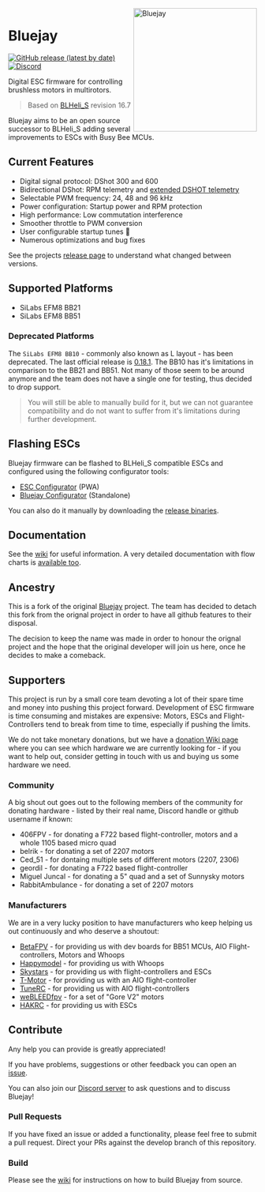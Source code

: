 <img align="right" src="bluejay.svg" alt="Bluejay" width="250">

# Bluejay

[![GitHub release (latest by date)](https://img.shields.io/github/downloads/bird-sanctuary/bluejay/latest/total?style=for-the-badge)](https://github.com/bird-sanctuary/bluejay/releases/latest)
[![Discord](https://img.shields.io/discord/822952715944460368?color=7289da&label=Discord&logo=discord&logoColor=white&style=for-the-badge)](https://discord.gg/ddyzguPB5t)

Digital ESC firmware for controlling brushless motors in multirotors.

> Based on [BLHeli_S](https://github.com/bitdump/BLHeli) revision 16.7

Bluejay aims to be an open source successor to BLHeli_S adding several improvements to ESCs with Busy Bee MCUs.

## Current Features

- Digital signal protocol: DShot 300 and 600
- Bidirectional DShot: RPM telemetry and [extended DSHOT telemetry](https://github.com/bird-sanctuary/extended-dshot-telemetry)
- Selectable PWM frequency: 24, 48 and 96 kHz
- Power configuration: Startup power and RPM protection
- High performance: Low commutation interference
- Smoother throttle to PWM conversion
- User configurable startup tunes :musical_note:
- Numerous optimizations and bug fixes

See the projects [release page](https://github.com/bird-sanctuary/bluejay/releases) to understand what changed between versions.

## Supported Platforms
- SiLabs EFM8 BB21
- SiLabs EFM8 BB51

### Deprecated Platforms
The `SiLabs EFM8 BB10` - commonly also known as L layout - has been deprecated. The last official release is [0.18.1](https://github.com/bird-sanctuary/bluejay/releases/tag/v0.18.1). The BB10 has it's limitations in comparison to the BB21 and BB51. Not many of those seem to be around anymore and the team does not have a single one for testing, thus decided to drop support.

> You will still be able to manually build for it, but we can not guarantee compatibility and do not want to suffer from it's limitations during further development.

## Flashing ESCs
Bluejay firmware can be flashed to BLHeli_S compatible ESCs and configured using the following configurator tools:

- [ESC Configurator](https://esc-configurator.com/) (PWA)
- [Bluejay Configurator](https://github.com/mathiasvr/bluejay-configurator/releases) (Standalone)

You can also do it manually by downloading the [release binaries](https://github.com/bird-sanctuary/bluejay/wiki/Release-binaries).

## Documentation
See the [wiki](https://github.com/bird-sanctuary/bluejay/wiki) for useful information. A very detailed documentation with flow charts is [available too](https://github.com/bird-sanctuary/bluejay-documentation).

## Ancestry
This is a fork of the original [Bluejay](https://github.com/mathiasvr/bluejay) project. The team has decided to detach this fork from the orignal project in order to have all github features to their disposal.

The decision to keep the name was made in order to honour the orignal project and the hope that the original developer will join us here, once he decides to make a comeback.

## Supporters
This project is run by a small core team devoting a lot of their spare time and money into pushing this project forward. Development of ESC firmware is time consuming and mistakes are expensive: Motors, ESCs and Flight-Controllers tend to break from time to time, especially if pushing the limits.

We do not take monetary donations, but we have a [donation Wiki page](https://github.com/bird-sanctuary/bluejay/wiki/Donations) where you can see which hardware we are currently looking for - if you want to help out, consider getting in touch with us and buying us some hardware we need.

### Community
A big shout out goes out to the following members of the community for donating hardware - listed by their real name, Discord handle or github username if known:

* 406FPV - for donating a F722 based flight-controller, motors and a whole 1105 based micro quad
* belrik - for donating a set of 2207 motors
* Ced_51 - for dontaing multiple sets of different motors (2207, 2306)
* geordil - for donating a F722 based flight-controller
* Miguel Juncal - for donating a 5" quad and a set of Sunnysky motors
* RabbitAmbulance - for donating a set of 2207 motors

### Manufacturers
We are in a very lucky position to have manufacturers who keep helping us out continuously and who deserve a shoutout:

* [BetaFPV](https://betafpv.com/) - for providing us with dev boards for BB51 MCUs, AIO Flight-controllers, Motors and Whoops
* [Happymodel](https://www.happymodel.cn/) - for providing us with Whoops
* [Skystars](https://skystars-rc.com/) - for providing us with flight-controllers and ESCs
* [T-Motor](https://tmotorhobby.com/) - for providing us with an AIO flight-controller
* [TuneRC](https://www.tunerc.com/) - for providing us with AIO flight-controllers
* [weBLEEDfpv](https://webleedfpv.com/) - for a set of "Gore V2" motors
* [HAKRC](https://www.hakrc.com/) - for providing us with ESCs

## Contribute
Any help you can provide is greatly appreciated!

If you have problems, suggestions or other feedback you can open an [issue](https://github.com/bird-sanctuary/bluejay/issues).

You can also join our [Discord server](https://discord.gg/ddyzguPB5t) to ask questions and to discuss Bluejay!

### Pull Requests
If you have fixed an issue or added a functionality, please feel free to submit a pull request. Direct your PRs against the develop branch of this repository.

### Build
Please see the [wiki](https://github.com/bird-sanctuary/bluejay/wiki/Building-from-source) for instructions on how to build Bluejay from source.
